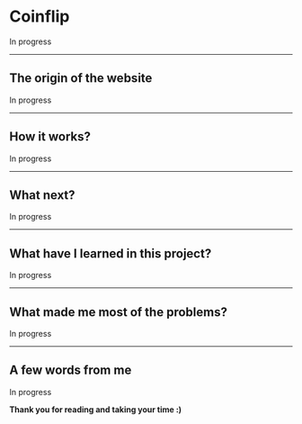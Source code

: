 # Coinflip

In progress

----------

## The origin of the website

In progress

----------

## How it works?

In progress

----------

## What next?

In progress

----------

## What have I learned in this project?

In progress

----------

## What made me most of the problems?

In progress

----------

## A few words from me

In progress

**Thank you for reading and taking your time :)**